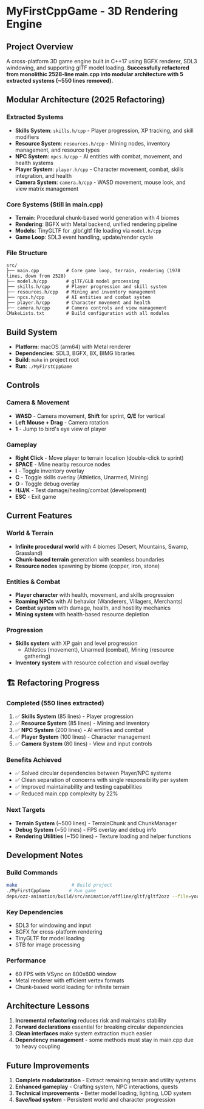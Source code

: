 # MyFirstCppGame - 3D Rendering Engine

## Project Overview
A cross-platform 3D game engine built in C++17 using BGFX renderer, SDL3 windowing, and supporting glTF model loading. **Successfully refactored from monolithic 2528-line main.cpp into modular architecture with 5 extracted systems (~550 lines removed).**

## Modular Architecture (2025 Refactoring)

### Extracted Systems
- **Skills System**: `skills.h/cpp` - Player progression, XP tracking, and skill modifiers
- **Resource System**: `resources.h/cpp` - Mining nodes, inventory management, and resource types
- **NPC System**: `npcs.h/cpp` - AI entities with combat, movement, and health systems
- **Player System**: `player.h/cpp` - Character movement, combat, skills integration, and health
- **Camera System**: `camera.h/cpp` - WASD movement, mouse look, and view matrix management

### Core Systems (Still in main.cpp)
- **Terrain**: Procedural chunk-based world generation with 4 biomes
- **Rendering**: BGFX with Metal backend, unified rendering pipeline
- **Models**: TinyGLTF for .glb/.gltf file loading via `model.h/cpp`
- **Game Loop**: SDL3 event handling, update/render cycle

### File Structure
```
src/
├── main.cpp          # Core game loop, terrain, rendering (1978 lines, down from 2528)
├── model.h/cpp       # glTF/GLB model processing
├── skills.h/cpp      # Player progression and skill system
├── resources.h/cpp   # Mining and inventory management
├── npcs.h/cpp        # AI entities and combat system
├── player.h/cpp      # Character movement and health
├── camera.h/cpp      # Camera controls and view management
CMakeLists.txt        # Build configuration with all modules
```

## Build System
- **Platform**: macOS (arm64) with Metal renderer
- **Dependencies**: SDL3, BGFX, BX, BIMG libraries
- **Build**: `make` in project root
- **Run**: `./MyFirstCppGame`

## Controls

### Camera & Movement
- **WASD** - Camera movement, **Shift** for sprint, **Q/E** for vertical
- **Left Mouse + Drag** - Camera rotation
- **1** - Jump to bird's eye view of player

### Gameplay
- **Right Click** - Move player to terrain location (double-click to sprint)
- **SPACE** - Mine nearby resource nodes
- **I** - Toggle inventory overlay
- **C** - Toggle skills overlay (Athletics, Unarmed, Mining)
- **O** - Toggle debug overlay
- **H/J/K** - Test damage/healing/combat (development)
- **ESC** - Exit game

## Current Features

### World & Terrain
- **Infinite procedural world** with 4 biomes (Desert, Mountains, Swamp, Grassland)
- **Chunk-based terrain** generation with seamless boundaries
- **Resource nodes** spawning by biome (copper, iron, stone)

### Entities & Combat
- **Player character** with health, movement, and skills progression
- **Roaming NPCs** with AI behavior (Wanderers, Villagers, Merchants)
- **Combat system** with damage, health, and hostility mechanics
- **Mining system** with health-based resource depletion

### Progression
- **Skills system** with XP gain and level progression
  - Athletics (movement), Unarmed (combat), Mining (resource gathering)
- **Inventory system** with resource collection and visual overlay

## 🏗️ Refactoring Progress

### Completed (550 lines extracted)
1. ✅ **Skills System** (85 lines) - Player progression
2. ✅ **Resource System** (85 lines) - Mining and inventory
3. ✅ **NPC System** (200 lines) - AI entities and combat
4. ✅ **Player System** (100 lines) - Character management
5. ✅ **Camera System** (80 lines) - View and input controls

### Benefits Achieved
- ✅ Solved circular dependencies between Player/NPC systems
- ✅ Clean separation of concerns with single responsibility per system
- ✅ Improved maintainability and testing capabilities
- ✅ Reduced main.cpp complexity by 22%

### Next Targets
- **Terrain System** (~500 lines) - TerrainChunk and ChunkManager
- **Debug System** (~50 lines) - FPS overlay and debug info
- **Rendering Utilities** (~150 lines) - Texture loading and helper functions

## Development Notes

### Build Commands
```bash
make                    # Build project
./MyFirstCppGame       # Run game
deps/ozz-animation/build/src/animation/offline/gltf/gltf2ozz --file=your_animation.glb  # Convert glTF to ozz
```

### Key Dependencies
- SDL3 for windowing and input
- BGFX for cross-platform rendering
- TinyGLTF for model loading
- STB for image processing

### Performance
- 60 FPS with VSync on 800x600 window
- Metal renderer with efficient vertex formats
- Chunk-based world loading for infinite terrain

## Architecture Lessons
1. **Incremental refactoring** reduces risk and maintains stability
2. **Forward declarations** essential for breaking circular dependencies
3. **Clean interfaces** make system extraction much easier
4. **Dependency management** - some methods must stay in main.cpp due to heavy coupling

## Future Improvements
1. **Complete modularization** - Extract remaining terrain and utility systems
2. **Enhanced gameplay** - Crafting system, NPC interactions, quests
3. **Technical improvements** - Better model loading, lighting, LOD system
4. **Save/load system** - Persistent world and character progression